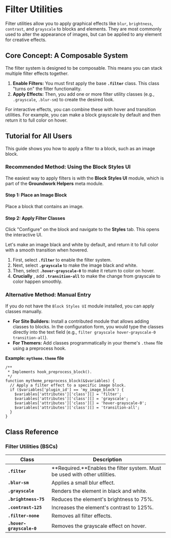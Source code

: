 
# Filter Utilities

Filter utilities allow you to apply graphical effects like `blur`, `brightness`, `contrast`, and `grayscale` to blocks and elements. They are most commonly used to alter the appearance of images, but can be applied to any element for creative effects.

## Core Concept: A Composable System

The filter system is designed to be composable. This means you can stack multiple filter effects together.

1. **Enable Filters:** You must first apply the base **`.filter`** class. This class "turns on" the filter functionality.
2. **Apply Effects:** Then, you add one or more filter utility classes (e.g., `.grayscale`, `.blur-sm`) to create the desired look.

For interactive effects, you can combine these with hover and transition utilities. For example, you can make a block grayscale by default and then return it to full color on hover.

## Tutorial for All Users

This guide shows you how to apply a filter to a block, such as an image block.

### Recommended Method: Using the Block Styles UI

The easiest way to apply filters is with the **Block Styles UI** module, which is part of the **Groundwork Helpers** meta module.

#### Step 1: Place an Image Block

Place a block that contains an image.

#### Step 2: Apply Filter Classes

Click "Configure" on the block and navigate to the **Styles** tab. This opens the interactive UI.

Let's make an image black and white by default, and return it to full color with a smooth transition when hovered.

1. First, select **`.filter`** to enable the filter system.
2. Next, select **`.grayscale`** to make the image black and white.
3. Then, select **`.hover-grayscale-0`** to make it return to color on hover.
4. **Crucially** , add **`.transition-all`** to make the change from grayscale to color happen smoothly.

### Alternative Method: Manual Entry

If you do not have the `Block Styles UI` module installed, you can apply classes manually.

* **For Site Builders:** Install a contributed module that allows adding classes to blocks. In the configuration form, you would type the classes directly into the text field (e.g., `filter grayscale hover-grayscale-0 transition-all`).
* **For Themers:** Add classes programmatically in your theme's `.theme` file using a preprocess hook.

**Example: `mytheme.theme` file**

```
/**
 * Implements hook_preprocess_block().
 */
function mytheme_preprocess_block(&$variables) {
  // Apply a filter effect to a specific image block.
  if ($variables['plugin_id'] == 'my_image_block') {
    $variables['attributes']['class'][] = 'filter';
    $variables['attributes']['class'][] = 'grayscale';
    $variables['attributes']['class'][] = 'hover-grayscale-0';
    $variables['attributes']['class'][] = 'transition-all';
  }
}

```

## Class Reference

### Filter Utilities (BSCs)

| **Class**                  | **Description**                                                      |
| -------------------------------- | -------------------------------------------------------------------------- |
| **`.filter`**            | **Required.**Enables the filter system. Must be used with other utilities. |
| **`.blur-sm`**           | Applies a small blur effect.                                               |
| **`.grayscale`**         | Renders the element in black and white.                                    |
| **`.brightness-75`**     | Reduces the element's brightness to 75%.                                   |
| **`.contrast-125`**      | Increases the element's contrast to 125%.                                  |
| **`.filter-none`**       | Removes all filter effects.                                                |
| **`.hover-grayscale-0`** | Removes the grayscale effect on hover.                                     |
